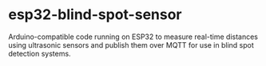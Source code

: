 # esp32-blind-spot-sensor
Arduino-compatible code running on ESP32 to measure real-time distances using ultrasonic sensors and publish them over MQTT for use in blind spot detection systems.
